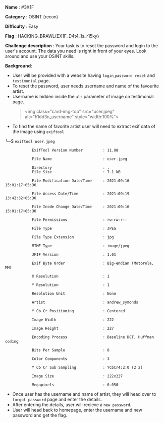**Name** : #3X1F

**Category** : OSINT (recon)

**Difficulty** : Easy

**Flag** : HACKING_BRAWL{EX1F_D4t4_1s_r15ky}

**Challenge description** : 
Your task is to reset the password and login to the user's account. The data you need is right in front of your eyes. Look around and use your OSINT skills.


**Background**: 
+ User will be provided with a website having `login`,`password reset` and `testimonial` page.
+ To reset the password, user needs username and name of the favourite artist.
+ Username is hidden inside the `alt` parameter of image on testimonial page.
  >&lt;img class="card-img-top" src="user.jpeg" alt="h1dd3n_username" style="width:100%"&gt;
+ To find the name of favorite artist user will need to extract exif data of the image using `exiftool`

╰─$ `exiftool user.jpeg`

                ExifTool Version Number         : 11.88

                File Name                       : user.jpeg

                Directory                       : .
                File Size                       : 7.1 kB

                File Modification Date/Time     : 2021:09:16 15:01:17+05:30

                File Access Date/Time           : 2021:09:19 13:42:32+05:30

                File Inode Change Date/Time     : 2021:09:16 15:01:17+05:30

                File Permissions                : rw-rw-r--

                File Type                       : JPEG

                File Type Extension             : jpg

                MIME Type                       : image/jpeg

                JFIF Version                    : 1.01

                Exif Byte Order                 : Big-endian (Motorola, MM)

                X Resolution                    : 1

                Y Resolution                    : 1

                Resolution Unit                 : None

                Artist                          : andrew_symonds

                Y Cb Cr Positioning             : Centered

                Image Width                     : 222

                Image Height                    : 227

                Encoding Process                : Baseline DCT, Huffman coding

                Bits Per Sample                 : 8

                Color Components                : 3

                Y Cb Cr Sub Sampling            : YCbCr4:2:0 (2 2)

                Image Size                      : 222x227

                Megapixels                      : 0.050

+ Once user has the username and name of artist, they will head over to `forgot password` page and enter the details.
+ After entering the details, user will recieve a `new password`.
+ User will head back to homepage, enter the username and new password and get the flag.